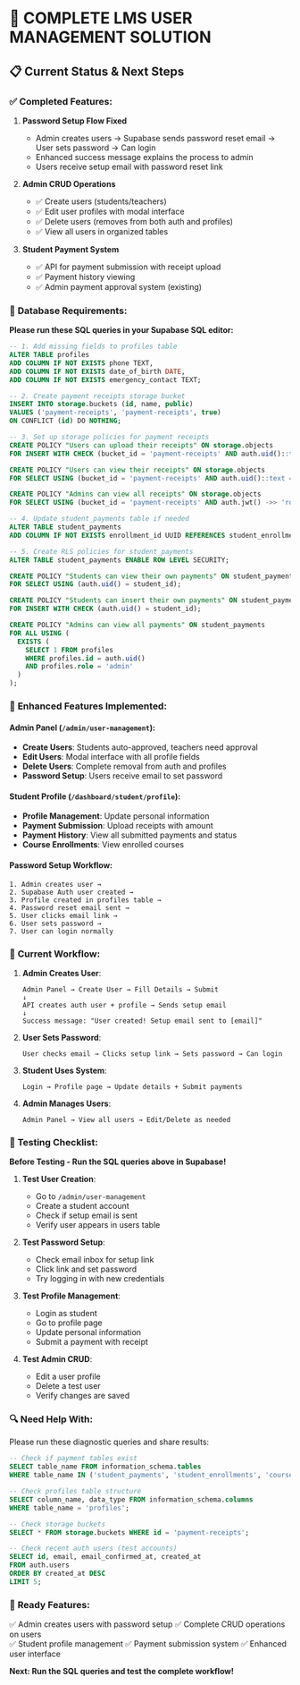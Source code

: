 # 🎯 COMPLETE LMS USER MANAGEMENT SOLUTION

## 📋 Current Status & Next Steps

### ✅ **Completed Features:**

1. **Password Setup Flow Fixed**
   - Admin creates users → Supabase sends password reset email → User sets password → Can login
   - Enhanced success message explains the process to admin
   - Users receive setup email with password reset link

2. **Admin CRUD Operations**
   - ✅ Create users (students/teachers)
   - ✅ Edit user profiles with modal interface
   - ✅ Delete users (removes from both auth and profiles)
   - ✅ View all users in organized tables

3. **Student Payment System**
   - ✅ API for payment submission with receipt upload
   - ✅ Payment history viewing
   - ✅ Admin payment approval system (existing)

### 🔧 **Database Requirements:**

**Please run these SQL queries in your Supabase SQL editor:**

```sql
-- 1. Add missing fields to profiles table
ALTER TABLE profiles 
ADD COLUMN IF NOT EXISTS phone TEXT,
ADD COLUMN IF NOT EXISTS date_of_birth DATE,
ADD COLUMN IF NOT EXISTS emergency_contact TEXT;

-- 2. Create payment receipts storage bucket
INSERT INTO storage.buckets (id, name, public) 
VALUES ('payment-receipts', 'payment-receipts', true)
ON CONFLICT (id) DO NOTHING;

-- 3. Set up storage policies for payment receipts
CREATE POLICY "Users can upload their receipts" ON storage.objects
FOR INSERT WITH CHECK (bucket_id = 'payment-receipts' AND auth.uid()::text = (storage.foldername(name))[1]);

CREATE POLICY "Users can view their receipts" ON storage.objects
FOR SELECT USING (bucket_id = 'payment-receipts' AND auth.uid()::text = (storage.foldername(name))[1]);

CREATE POLICY "Admins can view all receipts" ON storage.objects
FOR SELECT USING (bucket_id = 'payment-receipts' AND auth.jwt() ->> 'role' = 'admin');

-- 4. Update student_payments table if needed
ALTER TABLE student_payments 
ADD COLUMN IF NOT EXISTS enrollment_id UUID REFERENCES student_enrollments(id);

-- 5. Create RLS policies for student_payments
ALTER TABLE student_payments ENABLE ROW LEVEL SECURITY;

CREATE POLICY "Students can view their own payments" ON student_payments
FOR SELECT USING (auth.uid() = student_id);

CREATE POLICY "Students can insert their own payments" ON student_payments
FOR INSERT WITH CHECK (auth.uid() = student_id);

CREATE POLICY "Admins can view all payments" ON student_payments
FOR ALL USING (
  EXISTS (
    SELECT 1 FROM profiles 
    WHERE profiles.id = auth.uid() 
    AND profiles.role = 'admin'
  )
);
```

### 🚀 **Enhanced Features Implemented:**

#### **Admin Panel (`/admin/user-management`):**
- **Create Users**: Students auto-approved, teachers need approval
- **Edit Users**: Modal interface with all profile fields
- **Delete Users**: Complete removal from auth and profiles
- **Password Setup**: Users receive email to set password

#### **Student Profile (`/dashboard/student/profile`):**
- **Profile Management**: Update personal information
- **Payment Submission**: Upload receipts with amount
- **Payment History**: View all submitted payments and status
- **Course Enrollments**: View enrolled courses

#### **Password Setup Workflow:**
```
1. Admin creates user → 
2. Supabase Auth user created → 
3. Profile created in profiles table → 
4. Password reset email sent → 
5. User clicks email link → 
6. User sets password → 
7. User can login normally
```

### 🔄 **Current Workflow:**

1. **Admin Creates User**:
   ```
   Admin Panel → Create User → Fill Details → Submit
   ↓
   API creates auth user + profile → Sends setup email
   ↓
   Success message: "User created! Setup email sent to [email]"
   ```

2. **User Sets Password**:
   ```
   User checks email → Clicks setup link → Sets password → Can login
   ```

3. **Student Uses System**:
   ```
   Login → Profile page → Update details + Submit payments
   ```

4. **Admin Manages Users**:
   ```
   Admin Panel → View all users → Edit/Delete as needed
   ```

### 🎯 **Testing Checklist:**

**Before Testing - Run the SQL queries above in Supabase!**

1. **Test User Creation**:
   - Go to `/admin/user-management`
   - Create a student account
   - Check if setup email is sent
   - Verify user appears in users table

2. **Test Password Setup**:
   - Check email inbox for setup link
   - Click link and set password
   - Try logging in with new credentials

3. **Test Profile Management**:
   - Login as student
   - Go to profile page
   - Update personal information
   - Submit a payment with receipt

4. **Test Admin CRUD**:
   - Edit a user profile
   - Delete a test user
   - Verify changes are saved

### 🔍 **Need Help With:**

Please run these diagnostic queries and share results:

```sql
-- Check if payment tables exist
SELECT table_name FROM information_schema.tables 
WHERE table_name IN ('student_payments', 'student_enrollments', 'courses_enhanced');

-- Check profiles table structure
SELECT column_name, data_type FROM information_schema.columns 
WHERE table_name = 'profiles';

-- Check storage buckets
SELECT * FROM storage.buckets WHERE id = 'payment-receipts';

-- Check recent auth users (test accounts)
SELECT id, email, email_confirmed_at, created_at 
FROM auth.users 
ORDER BY created_at DESC 
LIMIT 5;
```

### 🎉 **Ready Features:**

✅ Admin creates users with password setup
✅ Complete CRUD operations on users  
✅ Student profile management
✅ Payment submission system
✅ Enhanced user interface

**Next: Run the SQL queries and test the complete workflow!**
